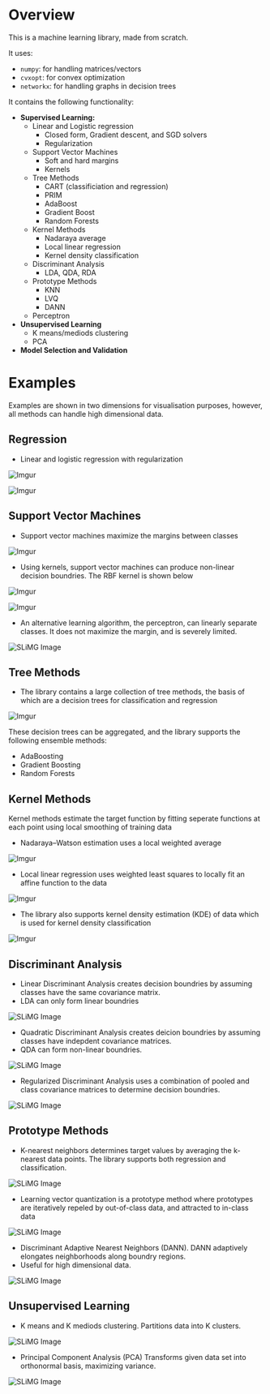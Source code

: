 # Overview

This is a machine learning library, made from scratch.  

It uses:
* `numpy`: for handling matrices/vectors
* `cvxopt`: for convex optimization
* `networkx`: for handling graphs in decision trees

It contains the following functionality:
* **Supervised Learning:**
  * Linear and Logistic regression
    * Closed form, Gradient descent, and SGD solvers
    * Regularization
  * Support Vector Machines
    * Soft and hard margins
    * Kernels
  * Tree Methods
    * CART (classificiation and regression)
    * PRIM
    * AdaBoost
    * Gradient Boost
    * Random Forests
  * Kernel Methods
    * Nadaraya average
    * Local linear regression
    * Kernel density classification
  * Discriminant Analysis
    * LDA, QDA, RDA
  * Prototype Methods
    * KNN
    * LVQ
    * DANN
  * Perceptron
* **Unsupervised Learning**
  * K means/mediods clustering
  * PCA
* **Model Selection and Validation**

# Examples
Examples are shown in two dimensions for visualisation purposes, however, all methods can handle high dimensional data.
## Regression

* Linear and logistic regression with regularization

![Imgur](http://i.imgur.com/YJl0DfM.png)

![Imgur](http://i.imgur.com/eOarDws.png)

## Support Vector Machines

* Support vector machines maximize the margins between classes

![Imgur](http://i.imgur.com/Uw4puZ1.jpg)

* Using kernels, support vector machines can produce non-linear decision boundries.  The RBF kernel is shown below

![Imgur](http://i.imgur.com/dpSlL5z.jpg)

![Imgur](http://i.imgur.com/9Fw80Ex.png)

* An alternative learning algorithm, the perceptron, can linearly separate classes.  It does not maximize the margin, and is severely limited.

![SLiMG Image](https://i.sli.mg/PI5jJl.png)

## Tree Methods

* The library contains a large collection of tree methods, the basis of which are a decision trees for classification and regression

![Imgur](http://i.imgur.com/Mmkehxq.png)

These decision trees can be aggregated, and the library supports the following ensemble methods:
* AdaBoosting
* Gradient Boosting
* Random Forests

## Kernel Methods

Kernel methods estimate the target function by fitting seperate functions at each point using local smoothing of training data

* Nadaraya–Watson estimation uses a local weighted average

![Imgur](http://i.imgur.com/QptSDUu.png)

* Local linear regression uses weighted least squares to locally fit an affine function to the data

![Imgur](http://i.imgur.com/JM7VeQ2.png)

* The library also supports kernel density estimation (KDE) of data which is used for kernel density classification

![Imgur](http://i.imgur.com/VtAbSWs.png)

## Discriminant Analysis

* Linear Discriminant Analysis creates decision boundries by assuming classes have the same covariance matrix.
* LDA can only form linear boundries

![SLiMG Image](https://i.sli.mg/ukWqRT.png)

* Quadratic Discriminant Analysis creates deicion boundries by assuming classes have indepdent covariance matrices.
* QDA can form non-linear boundries.

![SLiMG Image](https://i.sli.mg/9jjM9f.png)

* Regularized Discriminant Analysis uses a combination of pooled and class covariance matrices to determine decision boundries.

![SLiMG Image](https://i.sli.mg/dEeLC2.png)

## Prototype Methods

* K-nearest neighbors determines target values by averaging the k-nearest data points.  The library supports both regression and classification.

![SLiMG Image](https://i.sli.mg/BGNG04.png)

* Learning vector quantization is a prototype method where prototypes are iteratively repeled by out-of-class data, and attracted to in-class data

![SLiMG Image](https://i.sli.mg/Ll8yl6.png)

* Discriminant Adaptive Nearest Neighbors (DANN). DANN adaptively elongates neighborhoods along boundry regions.
* Useful for high dimensional data.

![SLiMG Image](https://i.sli.mg/RVveSp.png)

## Unsupervised Learning

* K means and K mediods clustering.  Partitions data into K clusters.

![SLiMG Image](https://i.sli.mg/eBRfDT.png)

* Principal Component Analysis (PCA) Transforms given data set into orthonormal basis, maximizing variance.

![SLiMG Image](https://i.sli.mg/45c9FN.png)


